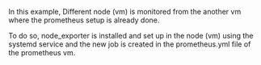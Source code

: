In this example, 
Different node (vm) is monitored from the another vm where the prometheus setup is already done.

To do so, node_exporter is installed and set up in the node (vm) using the systemd service and
the new job is created in the prometheus.yml file of the prometheus vm.
